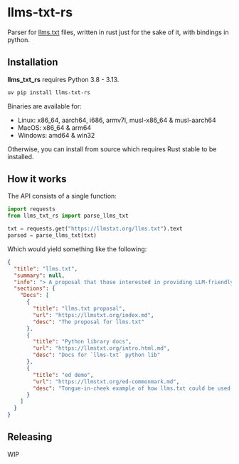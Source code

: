 # llms-txt-rs
Parser for [llms.txt](https://llmstxt.org/) files, written in rust just for the sake of it, with bindings in python.

## Installation

**llms_txt_rs** requires Python 3.8 - 3.13.

```bash
uv pip install llms-txt-rs
```

Binaries are available for:

- Linux: x86_64, aarch64, i686, armv7l, musl-x86_64 & musl-aarch64
- MacOS: x86_64 & arm64
- Windows: amd64 & win32

Otherwise, you can install from source which requires Rust stable to be installed.

## How it works

The API consists of a single function:

```python
import requests
from llms_txt_rs import parse_llms_txt

txt = requests.get("https://llmstxt.org/llms.txt").text
parsed = parse_llms_txt(txt)
```

Which would yield something like the following:

```json
{
  "title": "llms.txt",
  "summary": null,
  "info": "> A proposal that those interested in providing LLM-friendly content add a /llms.txt file to their site. This is a markdown file that provides brief background information and guidance, along with links to markdown files providing more detailed information.",
  "sections": {
    "Docs": [
      {
        "title": "llms.txt proposal",
        "url": "https://llmstxt.org/index.md",
        "desc": "The proposal for llms.txt"
      },
      {
        "title": "Python library docs",
        "url": "https://llmstxt.org/intro.html.md",
        "desc": "Docs for `llms-txt` python lib"
      },
      {
        "title": "ed demo",
        "url": "https://llmstxt.org/ed-commonmark.md",
        "desc": "Tongue-in-cheek example of how llms.txt could be used in the classic `ed` editor, used to show how editors could incorporate llms.txt in general."
      }
    ]
  }
}
```

## Releasing

WIP
